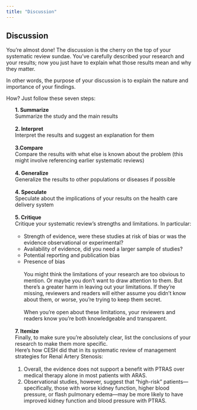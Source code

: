```yaml
---
title: "Discussion"
---
```


## Discussion

You’re almost done! The discussion is the cherry on the top of your systematic review sundae. You’ve carefully described your research and your results; now you just have to explain what those results mean and why they matter. 

In other words, the purpose of your discussion is to explain the nature and importance of your findings. 

How? Just follow these seven steps:

<ul style="list-style-type:none">
<li><b>1. Summarize</b><br>Summarize the study and the main results</li><br>
<li><b>2. Interpret</b><br>Interpret the results and suggest an explanation for them</li><br>
<li><b>3.Compare</b><br>Compare the results with what else is known about the problem (this might involve referencing earlier systematic reviews)</li><br>
<li><b>4. Generalize</b><br>Generalize the results to other populations or diseases if possible</li><br>
<li><b>4. Speculate</b><br>Speculate about the implications of your results on the health care delivery system</li><br>
<li><b>5. Critique</b><br>Critique your systematic review’s strengths and limitations. In particular:<br><br>
<ul>
<li>Strength of evidence, were these studies at risk of bias or was the evidence observational or experimental?</li>
<li>Availability of evidence, did you need a larger sample of studies?</li>
<li>Potential reporting and publication bias</li>
<li>Presence of bias</li><br>You might think the limitations of your research are too obvious to mention. Or maybe you don’t want to draw attention to them. But there’s a greater harm in leaving out your limitations. If they’re missing, reviewers and readers will either assume you didn’t know about them, or worse, you’re trying to keep them secret.<br><br>When you’re open about these limitations, your reviewers and readers know you’re both knowledgeable and transparent.</ul></li>
<li><b><br>7. Itemize</b><br>Finally, to make sure you’re absolutely clear, list the conclusions of your research to make them more specific.<br>Here’s how CESH did that in its systematic review of management strategies for Renal Artery Stenosis:<br><br><ol>
<li>Overall, the evidence does not support a benefit with PTRAS over medical therapy alone in most patients with ARAS. </li>
<li>Observational studies, however, suggest that “high-risk” patients—specifically, those with worse kidney function, higher blood pressure, or flash pulmonary edema—may be more likely to have improved kidney function and blood pressure with PTRAS.</li>
